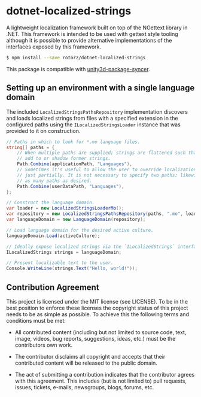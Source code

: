 # dotnet-localized-strings

A lightweight localization framework built on top of the NGettext library in .NET. This
framework is intended to be used with gettext style tooling although it is possible to
provide alternative implementations of the interfaces exposed by this framework.

```sh
$ npm install --save rotorz/dotnet-localized-strings
```

This package is compatible with [unity3d-package-syncer](https://github.com/rotorz/unity3d-package-syncer).


## Setting up an environment with a single language domain

The included `LocalizedStringsPathsRepository` implementation discovers and loads
localized strings from files with a specified extension in the configured paths using the
`ILocalizedStringsLoader` instance that was provided to it on construction.

```csharp
// Paths in which to look for *.mo language files.
string[] paths = {
    // When multiple paths are supplied; strings are flattened such that latter strings
    // add to or shadow former strings.
    Path.Combine(applicationPath, "Languages"),
    // Sometimes it's useful to allow the user to override localizations in whole or even
    // just partially. It is not necessary to specify two paths; likewise you can specify
    // as many paths as desired.
    Path.Combine(userDataPath, "Languages"),
};

// Construct the language domain.
var loader = new LocalizedStringsLoaderMo();
var repository = new LocalizedStringsPathsRepository(paths, ".mo", loader);
var languageDomain = new LanguageDomain(repository);

// Load language domain for the desired active culture.
languageDomain.Load(activeCulture);

// Ideally expose localized strings via the `ILocalizedStrings` interface.
ILocalizedStrings strings = languageDomain;

// Present localizable text to the user.
Console.WriteLine(strings.Text("Hello, world!"));
```


## Contribution Agreement

This project is licensed under the MIT license (see LICENSE). To be in the best
position to enforce these licenses the copyright status of this project needs to
be as simple as possible. To achieve this the following terms and conditions
must be met:

- All contributed content (including but not limited to source code, text,
  image, videos, bug reports, suggestions, ideas, etc.) must be the
  contributors own work.

- The contributor disclaims all copyright and accepts that their contributed
  content will be released to the public domain.

- The act of submitting a contribution indicates that the contributor agrees
  with this agreement. This includes (but is not limited to) pull requests, issues,
  tickets, e-mails, newsgroups, blogs, forums, etc.
